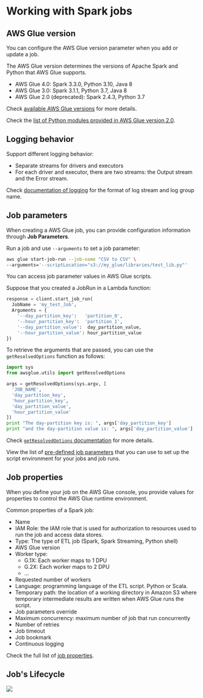 # Working with Spark jobs

## AWS Glue version

You can configure the AWS Glue version parameter when you add or update a job. 

The AWS Glue version determines the versions of Apache Spark and Python that AWS Glue supports.

- AWS Glue 4.0: Spark 3.3.0, Python 3.10, Java 8
- AWS Glue 3.0: Spark 3.1.1, Python 3.7, Java 8
- AWS Glue 2.0 (deprecated): Spark 2.4.3, Python 3.7

Check [available AWS Glue versions](https://docs.aws.amazon.com/glue/latest/dg/release-notes.html#release-notes-versions) for more details.

Check the [list of Python modules provided in AWS Glue version 2.0](https://docs.aws.amazon.com/glue/latest/dg/reduced-start-times-spark-etl-jobs.html#reduced-start-times-python-modules).


## Logging behavior

Support different logging behavior:
- Separate streams for drivers and executors
- For each driver and executor, there are two streams: the Output stream and the Error stream.

Check [documentation of logging](https://docs.aws.amazon.com/glue/latest/dg/reduced-start-times-spark-etl-jobs.html#reduced-start-times-logging) for the format of log stream and log group name.


## Job parameters
When creating a AWS Glue job, you can provide configuration information through **Job Parameters**.

Run a job and use `--arguments` to set a job parameter:
```sh
aws glue start-job-run --job-name "CSV to CSV" \
--arguments='--scriptLocation="s3://my_glue/libraries/test_lib.py"'
```

You can access job parameter values in AWS Glue scripts.

Suppose that you created a JobRun in a Lambda function:
```py
response = client.start_job_run(
  JobName = 'my_test_Job',
  Arguments = {
    '--day_partition_key':   'partition_0',
    '--hour_partition_key':  'partition_1',
    '--day_partition_value':  day_partition_value,
    '--hour_partition_value': hour_partition_value 
})
```

To retrieve the arguments that are passed, you can use the `getResolvedOptions` function as follows:
```py
import sys
from awsglue.utils import getResolvedOptions

args = getResolvedOptions(sys.argv, [
  'JOB_NAME',
  'day_partition_key',
  'hour_partition_key',
  'day_partition_value',
  'hour_partition_value'
])
print "The day-partition key is: ", args['day_partition_key']
print "and the day-partition value is: ", args['day_partition_value']
```

Check [`getResolvedOptions` documentation](https://docs.aws.amazon.com/glue/latest/dg/aws-glue-api-crawler-pyspark-extensions-get-resolved-options.html) for more details.

View the list of [pre-defined job parameters](https://docs.aws.amazon.com/glue/latest/dg/aws-glue-programming-etl-glue-arguments.html#job-parameter-reference) that you can use to set up the script environment for your jobs and job runs.


## Job properties

When you define your job on the AWS Glue console, you provide values for properties to control the AWS Glue runtime environment.

Common properties of a Spark job:
- Name
- IAM Role: the IAM role that is used for authorization to resources used to run the job and access data stores.
- Type: The type of ETL job (Spark, Spark Streaming, Python shell)
- AWS Glue version
- Worker type: 
  - G.1X: Each worker maps to 1 DPU
  - G.2X: Each worker maps to 2 DPU
  - ...
- Requested number of workers
- Language: programming language of the ETL script. Python or Scala.
- Temporary path: the location of a working directory in Amazon S3 where temporary intermediate results are written when AWS Glue runs the script.
- Job parameters override
- Maximum concurrency: maximum number of job that run concurrently
- Number of retries
- Job timeout
- Job bookmark
- Continuous logging

Check the full list of [job properties](https://docs.aws.amazon.com/glue/latest/dg/add-job.html#create-job).


## Job's Lifecycle

![](https://docs.aws.amazon.com/images/glue/latest/dg/images/job-state-diagram.png)